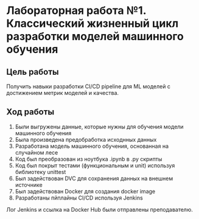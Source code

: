 # Лабораторная работа №1. Классический жизненный цикл разработки моделей машинного обучения
## Цель работы
Получить навыки разработки CI/CD pipeline для ML моделей с достижением метрик моделей и качества.
## Ход работы
1. Были выгружены данные, которые нужны для обучения модели машинного обучения
2. Была произведена предобработка исходнных данных
3. Разработана модель машинного обучения, основанная на случайном лесе
4. Код был преобразован из ноутбука .ipynb в .py скрипты
5. Код был покрыт тестами (функциональным и unit) используя библиотеку unittest
6. Был задействован DVC для сохранения данных на внешнем источнике
7. Был задействован Docker для создания docker image
8. Разработаны пйплайны CI/CD используя Jenkins

Лог Jenkins и ссылка на Docker Hub были отправлены преподавателю.